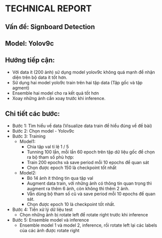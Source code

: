# **TECHNICAL REPORT**

## Vấn đề: Signboard Detection
## Model: Yolov9c
## Hướng tiếp cận:
- Với data ít (200 ảnh) sử dụng model yolov9c không quá mạnh để nhận diện trên bộ data ít tốt hơn.
- Sử dụng hai model yolo9c train trên hai tập data (Tập gốc và tập agment)
- Ensemble hai model cho ra kết quả tốt hơn
- Xoay những ảnh cần xoay trước khi inference.

## Chi tiết các bước:
- Bước 1: Tìm hiểu về data (Visualize data train để hiểu đúng về đề bài)
- Bước 2: Chọn model - Yolov9c
- Bước 3: Training
    - Model1:
        - Chia tập val tỉ lệ 1 / 5
        - Tunning 100 lần, mỗi lần 60 epoch trên tập dữ liệu gốc để chọn ra bộ tham số phù hợp:
        - Train 200 epochs và save period mỗi 10 epochs để quan sát
        - Chọn được epoch 150 là checkpoint tốt nhất
    - Model2:
        - Bỏ 14 ảnh ít thông tin qua tập val
        - Augment data train, với những ảnh có thông tin quan trọng thì augment ra thêm 6 ảnh, còn không thì thêm 2 ảnh.
        - Vẫn dùng bộ tham số cũ và save period mỗi 10 epochs để quan sát.
        - Chọn được epoch 10 là checkpoint tốt nhất.
- Bước 4: Tiền xử lý dữ liệu test
    - Chọn những ảnh bị rotate left để rotate right trước khi inference
- Bước 5: Ensemble model và inference
    - Ensemble model 1 và model 2, inference, rồi rotate left lại các labels của các ảnh được rotate right  
